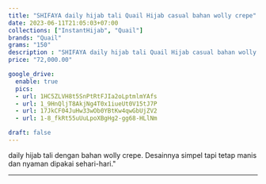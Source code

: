 ```yaml
---
title: "SHIFAYA daily hijab tali Quail Hijab casual bahan wolly crepe"
date: 2023-06-11T21:05:03+07:00
collections: ["InstantHijab", "Quail"]
brands: "Quail"
grams: "150"
description : "SHIFAYA daily hijab tali Quail Hijab casual bahan wolly crepe"
price: "72,000.00"

google_drive:
  enable: true
  pics:
  - url: 1HC5ZLVH8t5SnPtRtFJIa2oLptmlmYAfs
  - url: 1_9HnQljT8AkjNg4T0x1iueUt0V15tJ7P
  - url: 17JkCF04JuHw33wOb0YBtKw4qwGbUjZV2
  - url: 1-8_fkRt55uUuLpoXBgHg2-gg68-HLlNm

draft: false
---
```


daily hijab tali dengan bahan wolly crepe. Desainnya simpel tapi tetap manis dan nyaman dipakai sehari-hari."

---------    
 
